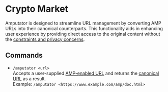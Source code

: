 # Crypto Market
Amputator is designed to streamline URL management by converting AMP URLs into their canonical counterparts. This functionality aids in enhancing user experience by providing direct access to the original content without the [constraints and privacy concerns](https://www.reddit.com/r/AmputatorBot/comments/ehrq3z/why_did_i_build_amputatorbot/).

## Commands
* `/amputator <url>`<br />
Accepts a user-supplied [AMP-enabled URL](https://en.wikipedia.org/wiki/Accelerated_Mobile_Pages) and returns the [canonical URL](https://en.wikipedia.org/wiki/URL) as a result.<br />
Example: `/amputator <https://www.example.com/amp/doc.html>`